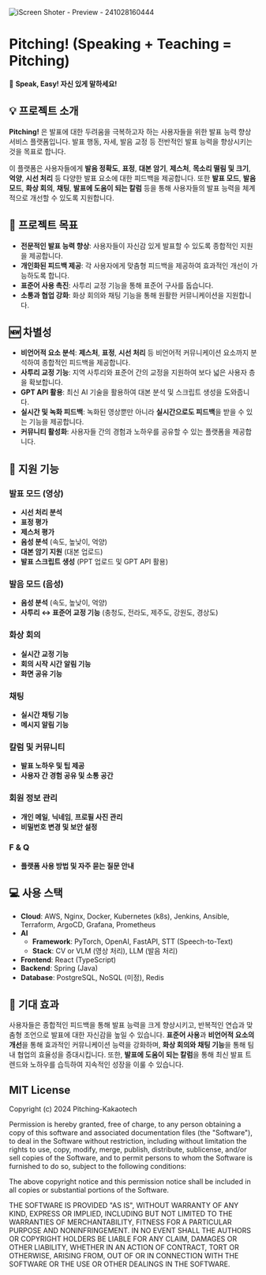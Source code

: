 ![iScreen Shoter - Preview - 241028160444](https://github.com/user-attachments/assets/79854f3f-85ff-4e83-9696-080e680756a8)
# Pitching! (Speaking + Teaching = Pitching)

🎤 **Speak, Easy! 자신 있게 말하세요!**

## 💡 프로젝트 소개

**Pitching!** 은 발표에 대한 두려움을 극복하고자 하는 사용자들을 위한 발표 능력 향상 서비스 플랫폼입니다. 발표 행동, 자세, 발음 교정 등 전반적인 발표 능력을 향상시키는 것을 목표로 합니다.

이 플랫폼은 사용자들에게 **발음 정확도**, **표정**, **대본 암기**, **제스처**, **목소리 떨림 및 크기**, **억양**, **시선 처리** 등 다양한 발표 요소에 대한 피드백을 제공합니다. 또한 **발표 모드**, **발음 모드**, **화상 회의**, **채팅**, **발표에 도움이 되는 칼럼** 등을 통해 사용자들의 발표 능력을 체계적으로 개선할 수 있도록 지원합니다.

## 🎯 프로젝트 목표

- **전문적인 발표 능력 향상**: 사용자들이 자신감 있게 발표할 수 있도록 종합적인 지원을 제공합니다.
- **개인화된 피드백 제공**: 각 사용자에게 맞춤형 피드백을 제공하여 효과적인 개선이 가능하도록 합니다.
- **표준어 사용 촉진**: 사투리 교정 기능을 통해 표준어 구사를 돕습니다.
- **소통과 협업 강화**: 화상 회의와 채팅 기능을 통해 원활한 커뮤니케이션을 지원합니다.

## 🆕 차별성

- **비언어적 요소 분석**: **제스처**, **표정**, **시선 처리** 등 비언어적 커뮤니케이션 요소까지 분석하여 종합적인 피드백을 제공합니다.
- **사투리 교정 기능**: 지역 사투리와 표준어 간의 교정을 지원하여 보다 넓은 사용자 층을 확보합니다.
- **GPT API 활용**: 최신 AI 기술을 활용하여 대본 분석 및 스크립트 생성을 도와줍니다.
- **실시간 및 녹화 피드백**: 녹화된 영상뿐만 아니라 **실시간으로도 피드백**을 받을 수 있는 기능을 제공합니다.
- **커뮤니티 활성화**: 사용자들 간의 경험과 노하우를 공유할 수 있는 플랫폼을 제공합니다.

## 📝 지원 기능

### 발표 모드 (영상)

- **시선 처리 분석**
- **표정 평가**
- **제스처 평가**
- **음성 분석** (속도, 높낮이, 억양)
- **대본 암기 지원** (대본 업로드)
- **발표 스크립트 생성** (PPT 업로드 및 GPT API 활용)

### 발음 모드 (음성)

- **음성 분석** (속도, 높낮이, 억양)
- **사투리 ↔ 표준어 교정 기능** (충청도, 전라도, 제주도, 강원도, 경상도)

### 화상 회의

- **실시간 교정 기능**
- **회의 시작 시간 알림 기능**
- **화면 공유 기능**

### 채팅

- **실시간 채팅 기능**
- **메시지 알림 기능**

### 칼럼 및 커뮤니티

- **발표 노하우 및 팁 제공**
- **사용자 간 경험 공유 및 소통 공간**

### 회원 정보 관리

- **개인 메일**, **닉네임**, **프로필 사진 관리**
- **비밀번호 변경 및 보안 설정**

### F & Q

- **플랫폼 사용 방법 및 자주 묻는 질문 안내**

## 💻 사용 스택

- **Cloud**: AWS, Nginx, Docker, Kubernetes (k8s), Jenkins, Ansible, Terraform, ArgoCD, Grafana, Prometheus
- **AI**
  - **Framework**: PyTorch, OpenAI, FastAPI, STT (Speech-to-Text)
  - **Stack**: CV or VLM (영상 처리), LLM (발음 처리)
- **Frontend**: React (TypeScript)
- **Backend**: Spring (Java)
- **Database**: PostgreSQL, NoSQL (미정), Redis

## 👀 기대 효과

사용자들은 종합적인 피드백을 통해 발표 능력을 크게 향상시키고, 반복적인 연습과 맞춤형 조언으로 발표에 대한 자신감을 높일 수 있습니다. **표준어 사용**과 **비언어적 요소의 개선**을 통해 효과적인 커뮤니케이션 능력을 강화하며, **화상 회의와 채팅 기능**을 통해 팀 내 협업의 효율성을 증대시킵니다. 또한, **발표에 도움이 되는 칼럼**을 통해 최신 발표 트렌드와 노하우를 습득하여 지속적인 성장을 이룰 수 있습니다.

## MIT License

Copyright (c) 2024 Pitching-Kakaotech

Permission is hereby granted, free of charge, to any person obtaining a copy
of this software and associated documentation files (the "Software"), to deal
in the Software without restriction, including without limitation the rights
to use, copy, modify, merge, publish, distribute, sublicense, and/or sell
copies of the Software, and to permit persons to whom the Software is
furnished to do so, subject to the following conditions:

The above copyright notice and this permission notice shall be included in all
copies or substantial portions of the Software.

THE SOFTWARE IS PROVIDED "AS IS", WITHOUT WARRANTY OF ANY KIND, EXPRESS OR
IMPLIED, INCLUDING BUT NOT LIMITED TO THE WARRANTIES OF MERCHANTABILITY,
FITNESS FOR A PARTICULAR PURPOSE AND NONINFRINGEMENT. IN NO EVENT SHALL THE
AUTHORS OR COPYRIGHT HOLDERS BE LIABLE FOR ANY CLAIM, DAMAGES OR OTHER
LIABILITY, WHETHER IN AN ACTION OF CONTRACT, TORT OR OTHERWISE, ARISING FROM,
OUT OF OR IN CONNECTION WITH THE SOFTWARE OR THE USE OR OTHER DEALINGS IN THE
SOFTWARE.

